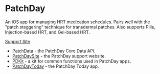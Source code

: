 # PatchDay

An iOS app for managing HRT medication schedules. Pairs well with the "patch staggering" technique for 
transdermal patches. Also supports Pills, Injection-based HRT, and Gel-based HRT. 

[Support Site](https://patchdayhrt.com)

* [PatchData](./PatchData/README.md) - the PatchDay Core Data API.
* [PatchDaySite](https://github.com/unparalleled-js/patchday-site) - the PatchDay support website.
* [PDKit](./PDKit/README.md) - a kit for common functions used in PatchDay apps.
* [PatchDayToday](./PatchDayToday/README.md) - the PatchDay Today app.
